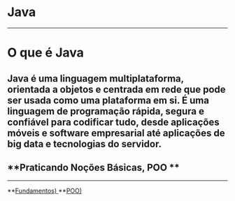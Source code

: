 # Java


---
# O que é Java

Java é uma linguagem multiplataforma, orientada a objetos e centrada em rede que pode ser usada como uma plataforma em si. É uma linguagem de programação rápida, segura e confiável para codificar tudo, desde aplicações móveis e software empresarial até aplicações de big data e tecnologias do servidor.
---

## **Praticando Noções Básicas, POO ** 

---
 **[Fundamentos) ](https://github.com/HenriquePST/Java-Pratices/tree/main/FundamentosJava/br/com/tw/JavaPratices)
 **[POO) ](https://github.com/HenriquePST/Java-Pratices/tree/main/Poo)
 
